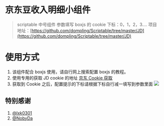 # 京东豆收入明细小组件

> scriptable 中号组件 参数填写 boxjs 的 cookie 下标：0，1，2，3....
> 项目地址：[https://github.com/dompling/Scriptable/tree/master/JD](https://github.com/dompling/Scriptable/tree/master/JD)

# 使用方式

1. 该组件配合 boxjs 使用，请自行网上搜索配置 boxjs 的教程。
2. 使用专用的获取 JD cookie 的地址 [京东 Cookie 获取](https://raw.githubusercontent.com/lxk0301/scripts/master/JD_extra_cookie.js)
3. 获取到 Cookie 之后，配置提示的下标请根据下标自行减一填写到参数里面
   ![](https://raw.githubusercontent.com/dompling/Scriptable/master/JD/jd_img.gif)

## 特别感谢

1.  [@lxk0301](https://github.com/lxk0301)
2.  [@NobyDa](https://github.com/NobyDa)
